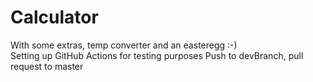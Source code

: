 # Calculator
With some extras, temp converter and an easteregg :-)<br/>
Setting up GitHub Actions for testing purposes
Push to devBranch, pull request to master

